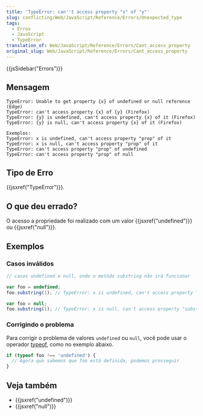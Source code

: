 ```yaml
---
title: 'TypeError: can''t access property "x" of "y"'
slug: conflicting/Web/JavaScript/Reference/Errors/Unexpected_type
tags:
  - Erros
  - JavaScript
  - TypeError
translation_of: Web/JavaScript/Reference/Errors/Cant_access_property
original_slug: Web/JavaScript/Reference/Errors/Cant_access_property
---
```

{{jsSidebar("Errors")}}

## Mensagem

    TypeError: Unable to get property {x} of undefined or null reference (Edge)
    TypeError: can't access property {x} of {y} (Firefox)
    TypeError: {y} is undefined, can't access property {x} of it (Firefox)
    TypeError: {y} is null, can't access property {x} of it (Firefox)

    Exemplos:
    TypeError: x is undefined, can't access property "prop" of it
    TypeError: x is null, can't access property "prop" of it
    TypeError: can't access property "prop" of undefined
    TypeError: can't access property "prop" of null

## Tipo de Erro

{{jsxref("TypeError")}}.

## O que deu errado?

O acesso a propriedade foi realizado com um valor {{jsxref("undefined")}} ou {{jsxref("null")}}.

## Exemplos

### Casos inválidos

```js example-bad
// casos undefined e null, onde o metódo substring não irá funcionar

var foo = undefined;
foo.substring(1); // TypeError: x is undefined, can't access property "substring" of it

var foo = null;
foo.substring(1); // TypeError: x is null, can't access property "substring" of it
```

### Corrigindo o problema

Para corrigir o problema de valores `undefined` ou `null`, você pode usar o operador [typeof](/pt-BR/docs/Web/JavaScript/Reference/Operators/typeof), como no exemplo abaixo.

```js
if (typeof foo !== 'undefined') {
  // Agora que sabemos que foo está definida, podemos prosseguir
}
```

## Veja também

- {{jsxref("undefined")}}
- {{jsxref("null")}}
